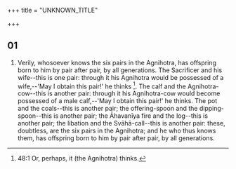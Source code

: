 +++
title = "UNKNOWN_TITLE"

+++


## 01
1. Verily, whosoever knows the six pairs in the Agnihotra, has offspring born to him by pair after pair, by all generations. The Sacrificer and his wife--this is one pair: through it his Agnihotra would be possessed of a wife,--'May I obtain this pair!' he thinks [^fn_183]. The calf and the Agnihotra-cow--this is another pair: through it his Agnihotra-cow would become possessed of a male calf,--'May I obtain this pair!' he thinks. The pot and the coals--this is another pair; the offering-spoon and the dipping-spoon--this is another pair; the Āhavanīya fire and the log--this is another pair; the libation and the Svāhā-call--this is another pair: these, doubtless, are the six pairs in the Agnihotra; and he who thus knows them, has offspring born to him by pair after pair, by all generations.

[^fn_183]: 48:1 Or, perhaps, it (the Agnihotra) thinks.

